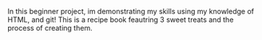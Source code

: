 In this beginner project, im demonstrating my skills using my knowledge of HTML, and git! 
This is a recipe book feautring 3 sweet treats and the process of creating them. 
